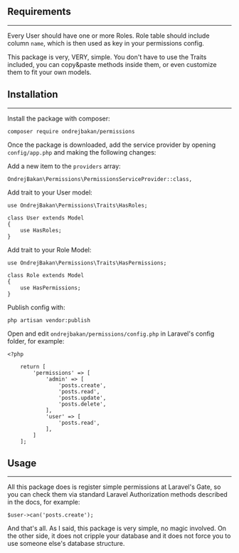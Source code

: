 ## Requirements

***

Every User should have one or more Roles. Role table should include column `name`, which is then used as key in your permissions config.

This package is very, VERY, simple. You don't have to use the Traits included, you can copy&paste methods inside them, or even customize them to fit your own models.

## Installation

***

Install the package with composer:

    composer require ondrejbakan/permissions

Once the package is downloaded, add the service provider by opening `config/app.php` and making the following changes:

Add a new item to the `providers` array:

    OndrejBakan\Permissions\PermissionsServiceProvider::class,

Add trait to your User model:

    use OndrejBakan\Permissions\Traits\HasRoles;

    class User extends Model
    {
        use HasRoles;
    }

Add trait to your Role Model:

    use OndrejBakan\Permissions\Traits\HasPermissions;

    class Role extends Model
    {
        use HasPermissions;
    }

Publish config with:

    php artisan vendor:publish


Open and edit `ondrejbakan/permissions/config.php` in Laravel's config folder, for example:

    <?php

        return [
            'permissions' => [
                'admin' => [
                    'posts.create',
                    'posts.read',
                    'posts.update',
                    'posts.delete',
                ],
                'user' => [
                    'posts.read',
                ],
            ]
        ];


## Usage

***

All this package does is register simple permissions at Laravel's Gate, so you can check them via standard Laravel Authorization methods described in the docs, for example:

    $user->can('posts.create');

And that's all. As I said, this package is very simple, no magic involved. On the other side, it does not cripple your database and it does not force you to use someone else's database structure.
